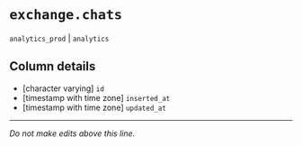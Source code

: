 # `exchange.chats`
`analytics_prod` | `analytics`

## Column details
* [character varying] `id`
* [timestamp with time zone] `inserted_at`
* [timestamp with time zone] `updated_at`

-------------------------------------------------------------------------------
*Do not make edits above this line.*
